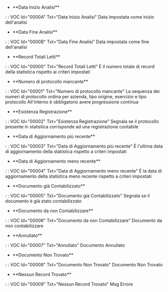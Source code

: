 - \*\*Data Inizio Analisi\*\*

 :  : VOC Id="0000A" Txt="Data Inizio Analisi"
Data impostata come inizio dell'analisi

- \*\*Data Fine   Analisi\*\*

 :  : VOC Id="0000B" Txt="Data Fine   Analisi"
Data impostata come fine dell'analisi

- \*\*Record Totali Letti\*\*

 :  : VOC Id="00000" Txt="Record Totali Letti"
È il numero totale di record della statistica rispetto ai criteri impostati

- \*\*Numero di protocollo mancante\*\*

 :  : VOC Id="00001" Txt="Numero di protocollo mancante"
La sequenza dei numeri di protocollo ordina per azienda, tipo origine, esercizio e tipo protocollo
All'interno è obbligatorio avere progressione continua

- \*\*Esistenza Registrazione\*\*

 :  : VOC Id="00002" Txt="Esistenza Registrazione"
Segnala se il protocollo presente in statistica corrisponde ad una registrazione contabile

- \*\*Data di Aggiornamento più recente\*\*

 :  : VOC Id="00003" Txt="Data di Aggiornamento più recente"
È l'ultima data di aggiornamento della statistica rispetto a criteri impostati

- \*\*Data di Aggiornamento meno recente\*\*

 :  : VOC Id="00004" Txt="Data di Aggiornamento meno recente"
È la data di aggiornamento della statistica meno recente rispetto a criteri impostati

- \*\*Documento già Contabilizzato\*\*

 :  : VOC Id="00005" Txt="Documento già Contabilizzato"
Segnala se il documento è già stato contabilizzato

- \*\*Documento da non Contabilizzare\*\*

 :  : VOC Id="00006" Txt="Documento da non Contabilizzare"
Documento da non contabilizzare

- \*\*Annullato\*\*

 :  : VOC Id="00007" Txt="Annullato"
Documento Annullato

- \*\*Documento Non Trovato\*\*

 :  : VOC Id="00008" Txt="Documento Non Trovato"
Documento Non Trovato

- \*\*Nessun Record Trovato\*\*

 :  : VOC Id="00009" Txt="Nessun Record Trovato"
Msg Errore

